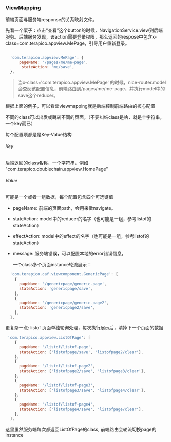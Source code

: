 ### ViewMapping

前端页面与服务端response的关系映射文件。

先看一个栗子：点击“查看”这个button的时候，NavigationService.view到后端服务。后端服务发现，该action需要登录权限，那么返回的respose中包含x-class=com.terapico.appview.MePage，引导用户重新登录。

```javascript

  'com.terapico.appview.MePage': {
      pageName: '/pages/me/me-page',   
       stateAction: 'me/save',  
  },
```

> 当x-class='com.terapico.appview.MePage' 的时候，nice-router.model 会查阅该配置信息，前端路由到/pages/me/me-page，并执行model中的save这个reducer。

根据上面的例子，可以看出viewmapping就是后端控制前端路由的核心配置

不同的class可以出发或跳转不同的页面。（不要纠结class是啥，就是个字符串，一个key而已）

每个配置项都是是Key-Value结构

###### Key

后端返回的class名称，一个字符串，例如 "com.terapico.doublechain.appview.HomePage"

###### Value

可能是一个或者一组数据，每个配置包含四个可选键值

- pageName: 前端的页面path，会用来做navigate。

- stateAction: model中的reducer的名字（也可能是一组，参考listof的stateAction）

- effectAction: model中的effect的名字（也可能是一组，参考listof的stateAction）

- message: 服务端错误，可以配置本地的error错误信息，
  
  一个class多个页面instance轮流展示：

```javascript
  'com.terapico.caf.viewcomponent.GenericPage': [
    {
      pageName: '/genericpage/generic-page',
      stateAction: 'genericpage/save',
    },
    {
      pageName: '/genericpage/generic-page2',
      stateAction: 'genericpage2/save',
    },
  ],
```

更复杂一点: listof 页面单独轮询处理，每次执行展示后，清掉下一个页面的数据

```javascript
 'com.terapico.appview.ListOfPage': [
    {
      pageName: '/listof/listof-page',
      stateAction: ['listofpage/save', 'listofpage2/clear'],
    },
    {
      pageName: '/listof/listof-page2',
      stateAction: ['listofpage2/save', 'listofpage3/clear'],
    },
    {
      pageName: '/listof/listof-page3',
      stateAction: ['listofpage3/save', 'listofpage4/clear'],
    },
    {
      pageName: '/listof/listof-page4',
      stateAction: ['listofpage4/save', 'listofpage/clear'],
    },
  ],
```

 这里虽然服务端每次都返回ListOfPage的class, 前端路由会轮流切换page的instance
